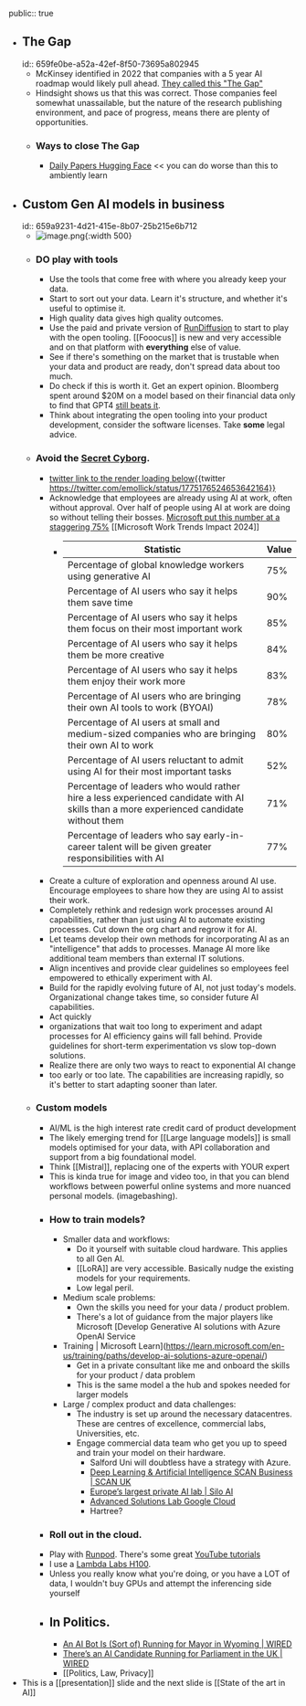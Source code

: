 public:: true

- ## The Gap
  id:: 659fe0be-a52a-42ef-8f50-73695a802945
	- McKinsey identified in 2022 that companies with a 5 year AI roadmap would likely pull ahead. [They called this "The Gap"](https://www.mckinsey.com/capabilities/quantumblack/our-insights/the-state-of-ai-in-2022-and-a-half-decade-in-review#gap)
	- Hindsight shows us that this was correct. Those companies feel somewhat unassailable, but the nature of the research publishing environment, and pace of progress, means there are plenty of opportunities.
	- ### Ways to close The Gap
		- [Daily Papers Hugging Face](https://huggingface.co/papers)  << you can do worse than this to ambiently learn
- ## Custom Gen AI models in business
  id:: 659a9231-4d21-415e-8b07-25b215e6b712
	- ![image.png](../assets/image_1704997279791_0.png){:width 500}
	- ### **DO play with tools**
		- Use the tools that come free with where you already keep your data.
		- Start to sort out your data. Learn it's structure, and whether it's useful to optimise it.
		- High quality data gives high quality outcomes.
		- Use the paid and private version of [RunDiffusion](https://app.rundiffusion.com/) to start to play with the open tooling. [[Fooocus]] is new and very accessible and on that platform with **everything** else of value.
		- See if there's something on the market that is trustable when your data and product are ready, don't spread data about too much.
		- Do check if this is worth it. Get an expert opinion. Bloomberg spent around $20M on a model based on their financial data only to find that GPT4 [still beats it](https://arxiv.org/pdf/2305.05862.pdf).
		- Think about integrating the open tooling into your product development, consider the software licenses. Take **some** legal advice.
	- ### Avoid the [Secret Cyborg](https://www.oneusefulthing.org/p/reshaping-the-tree-rebuilding-organizations).
		- [twitter link to the render loading below](https://twitter.com/emollick/status/1775176524653642164){{twitter https://twitter.com/emollick/status/1775176524653642164}}
		- Acknowledge that employees are already using AI at work, often without approval. Over half of people using AI at work are doing so without telling their bosses. [Microsoft put this number at a staggering 75%](https://www.microsoft.com/en-us/worklab/work-trend-index/ai-at-work-is-here-now-comes-the-hard-part/) [[Microsoft Work Trends Impact 2024]]
			- | Statistic | Value |
			  |-----------|-------|
			  | Percentage of global knowledge workers using generative AI | 75% |
			  | Percentage of AI users who say it helps them save time | 90% |
			  | Percentage of AI users who say it helps them focus on their most important work | 85% |
			  | Percentage of AI users who say it helps them be more creative | 84% |
			  | Percentage of AI users who say it helps them enjoy their work more | 83% |
			  | Percentage of AI users who are bringing their own AI tools to work (BYOAI) | 78% |
			  | Percentage of AI users at small and medium-sized companies who are bringing their own AI to work | 80% |
			  | Percentage of AI users reluctant to admit using AI for their most important tasks | 52% |
			  | Percentage of leaders who would rather hire a less experienced candidate with AI skills than a more experienced candidate without them | 71% |
			  | Percentage of leaders who say early-in-career talent will be given greater responsibilities with AI | 77% |
		- Create a culture of exploration and openness around AI use. Encourage employees to share how they are using AI to assist their work.
		- Completely rethink and redesign work processes around AI capabilities, rather than just using AI to automate existing processes. Cut down the org chart and regrow it for AI.
		- Let teams develop their own methods for incorporating AI as an "intelligence" that adds to processes. Manage AI more like additional team members than external IT solutions.
		- Align incentives and provide clear guidelines so employees feel empowered to ethically experiment with AI.
		- Build for the rapidly evolving future of AI, not just today's models. Organizational change takes time, so consider future AI capabilities.
		- Act quickly
		- organizations that wait too long to experiment and adapt processes for AI efficiency gains will fall behind. Provide guidelines for short-term experimentation vs slow top-down solutions.
		- Realize there are only two ways to react to exponential AI change
		- too early or too late. The capabilities are increasing rapidly, so it's better to start adapting sooner than later.
	- ### Custom models
		- AI/ML is the high interest rate credit card of product development
		- The likely emerging trend for [[Large language models]] is small models optimised for your data, with API collaboration and support from a big foundational model.
		- Think [[Mistral]], replacing one of the experts with YOUR expert
		- This is kinda true for image and video too, in that you can blend workflows between powerful online systems and more nuanced personal models. (imagebashing).
		- ### How to train models?
			- Smaller data and workflows:
				- Do it yourself with suitable cloud hardware. This applies to all Gen AI.
				- [[LoRA]] are very accessible. Basically nudge the existing models for your requirements.
				- Low legal peril.
			- Medium scale problems:
				- Own the skills you need for your data / product problem.
				- There's a lot of guidance from the major players like Microsoft
				  [Develop Generative AI solutions with Azure OpenAI Service
			- Training | Microsoft Learn](https://learn.microsoft.com/en-us/training/paths/develop-ai-solutions-azure-openai/)
				- Get in a private consultant like me and onboard the skills for your product / data problem
				- This is the same model a the hub and spokes needed for larger models
			- Large / complex product and data challenges:
				- The industry is set up around the necessary datacentres. These are centres of excellence, commercial labs, Universities, etc.
				- Engage commercial data team who get you up to speed and train your model on their hardware.
					- Salford Uni will doubtless have a strategy with Azure.
					- [Deep Learning & Artificial Intelligence SCAN Business | SCAN UK](https://www.scan.co.uk/business/deep-learning)
					- [Europe’s largest private AI lab | Silo AI](https://www.silo.ai/)
					- [Advanced Solutions Lab Google Cloud](https://cloud.google.com/asl/)
					- Hartree?
		- ### Roll out in the cloud.
		- Play with [Runpod](https://www.runpod.io/). There's some great [YouTube tutorials](https://www.youtube.com/watch?v=WjiX3lCnwUI)
		- I use a [Lambda Labs H100](https://lambdalabs.com/).
		- Unless you really know what you're doing, or you have a LOT of data, I wouldn't buy GPUs and attempt the inferencing side yourself
		- ## In Politics.
			- [An AI Bot Is (Sort of) Running for Mayor in Wyoming | WIRED](https://www.wired.com/story/ai-bot-running-for-mayor-wyoming/)
			- [There’s an AI Candidate Running for Parliament in the UK | WIRED](https://www.wired.com/story/ai-candidate-running-for-parliament-uk/)
			- [[Politics, Law, Privacy]]
- This is a [[presentation]] slide and the next slide is [[State of the art in AI]]